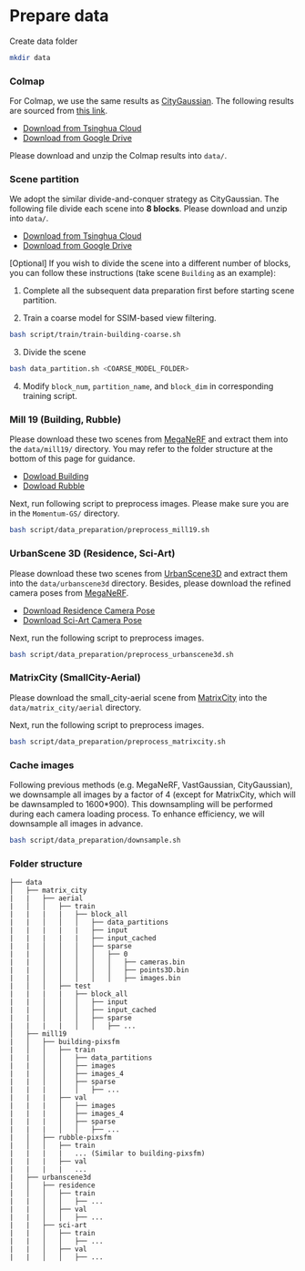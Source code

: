 # Prepare data
Create data folder
```bash
mkdir data
```

### Colmap

For Colmap, we use the same results as [CityGaussian](https://github.com/DekuLiuTesla/CityGaussian). The following results are sourced from [this link](https://github.com/DekuLiuTesla/CityGaussian/blob/main/doc/data_preparation.md).

+ [Download from Tsinghua Cloud](https://cloud.tsinghua.edu.cn/f/dcda048066d946e98598/?dl=1)
+ [Download from Google Drive](https://drive.google.com/file/d/1bebYr7v9AwRju6cT3Zg23jmDjReevLH1/view?usp=drive_link)

Please download and unzip the Colmap results into `data/`.

### Scene partition
We adopt the similar divide-and-conquer strategy as CityGaussian. The following file divide each scene into **8 blocks**. Please download and unzip into `data/`.

+ [Download from Tsinghua Cloud](https://cloud.tsinghua.edu.cn/f/198d7b5909a8469bae09/?dl=1)
+ [Download from Google Drive](https://drive.google.com/file/d/1a0N4YJyeMiiRSGYkYe9OK6GUlIvixora/view?usp=drive_link)

[Optional] If you wish to divide the scene into a different number of blocks, you can follow these instructions (take scene `Building` as an example):

1. Complete all the subsequent data preparation first before starting scene partition.

2. Train a coarse model for SSIM-based view filtering.

```bash
bash script/train/train-building-coarse.sh
```

3. Divide the scene

```bash
bash data_partition.sh <COARSE_MODEL_FOLDER>
```

4. Modify `block_num`, `partition_name`, and `block_dim`  in corresponding training script.


### Mill 19 (Building, Rubble)
Please download these two scenes from [MegaNeRF](https://github.com/cmusatyalab/mega-nerf) and extract them into the `data/mill19/` directory. You may refer to the folder structure at the bottom of this page for guidance.
+ [Dowload Building](https://storage.cmusatyalab.org/mega-nerf-data/building-pixsfm.tgz)
+ [Dowload Rubble](https://storage.cmusatyalab.org/mega-nerf-data/rubble-pixsfm.tgz)

Next, run following script to preprocess images. Please make sure you are in the `Momentum-GS/` directory.
```bash
bash script/data_preparation/preprocess_mill19.sh
```


### UrbanScene 3D (Residence, Sci-Art)
Please download these two scenes from [UrbanScene3D](https://github.com/Linxius/UrbanScene3D) and extract them into the `data/urbanscene3d` directory.
Besides, please download the refined camera poses from [MegaNeRF](https://github.com/cmusatyalab/mega-nerf).
+ [Download Residence Camera Pose](https://storage.cmusatyalab.org/mega-nerf-data/residence-pixsfm.tgz)
+ [Download Sci-Art Camera Pose](https://storage.cmusatyalab.org/mega-nerf-data/sci-art-pixsfm.tgz)

Next, run the following script to preprocess images.
```bash
bash script/data_preparation/preprocess_urbanscene3d.sh
```

### MatrixCity (SmallCity-Aerial)
Please download the small_city-aerial scene from [MatrixCity](https://github.com/city-super/MatrixCity) into the `data/matrix_city/aerial` directory.

Next, run the following script to preprocess images.

```bash
bash script/data_preparation/preprocess_matrixcity.sh
```

### Cache images

Following previous methods (e.g. MegaNeRF, VastGaussian, CityGaussian), we downsample all images by a factor of 4 (except for MatrixCity, which will be dawnsampled to 1600\*900). This downsampling will be performed during each camera loading process. To enhance efficiency, we will downsample all images in advance.
```bash
bash script/data_preparation/downsample.sh
```





### Folder structure
```
├── data
│   ├── matrix_city
|   |   ├── aerial
|   │   │   ├── train
|   |   |   |   ├── block_all
|   |   │   │   │   ├── data_partitions
|   |   |   |   |   ├── input
|   |   |   |   |   ├── input_cached
|   |   │   │   │   ├── sparse
|   |   │   │   │   │   ├── 0
|   |   │   │   │   │   │   ├── cameras.bin
|   |   │   │   │   │   │   ├── points3D.bin
|   |   │   │   │   │   │   ├── images.bin
|   │   │   ├── test
|   |   |   |   ├── block_all
|   |   │   │   │   ├── input
|   |   │   │   │   ├── input_cached
|   |   │   │   │   ├── sparse
|   |   |   |   │   │   ├── ...
│   ├── mill19
|   │   ├── building-pixsfm
|   │   │   ├── train
|   |   │   │   ├── data_partitions
|   |   │   │   ├── images
|   |   │   │   ├── images_4
|   |   │   │   ├── sparse
|   |   |   │   │   ├── ...
|   |   |   ├── val
|   |   |   │   ├── images
|   |   |   │   ├── images_4
|   |   |   │   ├── sparse
|   |   |   │   │   ├── ...
|   │   ├── rubble-pixsfm
|   │   │   ├── train
|   |   |   |   ... (Similar to building-pixsfm)
|   |   |   ├── val
|   |   |   |   ... 
|   ├── urbanscene3d
|   │   ├── residence
|   │   │   ├── train
|   |   │   │   ├── ...
|   |   │   ├── val
|   |   │   │   ├── ...
|   |   ├── sci-art
|   |   │   ├── train
|   |   │   │   ├── ...
|   |   │   ├── val
|   |   │   │   ├── ...
```
